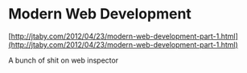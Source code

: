<!--
id: 28533938292
link: http://tumblr.atmos.org/post/28533938292/modern-web-development
slug: modern-web-development
date: Wed Aug 01 2012 20:59:26 GMT-0700 (PDT)
publish: 2012-08-01
tags: 
title: Modern Web Development
-->


Modern Web Development
======================

[http://jtaby.com/2012/04/23/modern-web-development-part-1.html](http://jtaby.com/2012/04/23/modern-web-development-part-1.html)

A bunch of shit on web inspector

